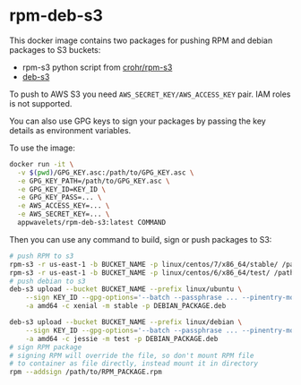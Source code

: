 # rpm-deb-s3

This docker image contains two packages for pushing RPM and debian packages to S3 buckets:

* rpm-s3 python script from [crohr/rpm-s3](https://github.com/crohr/rpm-s3)
* [deb-s3](https://github.com/krobertson/deb-s3)

To push to AWS S3 you need `AWS_SECRET_KEY/AWS_ACCESS_KEY` pair. IAM roles is not supported.

You can also use GPG keys to sign your packages by passing the key details as environment variables.

To use the image:
```bash
docker run -it \
  -v $(pwd)/GPG_KEY.asc:/path/to/GPG_KEY.asc \
  -e GPG_KEY_PATH=/path/to/GPG_KEY.asc \
  -e GPG_KEY_ID=KEY_ID \
  -e GPG_KEY_PASS=... \
  -e AWS_ACCESS_KEY=... \
  -e AWS_SECRET_KEY=... \
  appwavelets/rpm-deb-s3:latest COMMAND
```

Then you can use any command to build, sign or push packages to S3:

```bash
# push RPM to s3
rpm-s3 -r us-east-1 -b BUCKET_NAME -p linux/centos/7/x86_64/stable/ /path/to/RPM_PACKAGE.rpm
rpm-s3 -r us-east-1 -b BUCKET_NAME -p linux/centos/6/x86_64/test/ /path/to/RPM_PACKAGE.rpm
# push debian to s3
deb-s3 upload --bucket BUCKET_NAME --prefix linux/ubuntu \
    --sign KEY_ID --gpg-options='--batch --passphrase ... --pinentry-mode loopback' \
    -a amd64 -c xenial -m stable -p DEBIAN_PACKAGE.deb

deb-s3 upload --bucket BUCKET_NAME --prefix linux/debian \
    --sign KEY_ID --gpg-options='--batch --passphrase ... --pinentry-mode loopback' \
    -a amd64 -c jessie -m test -p DEBIAN_PACKAGE.deb
# sign RPM package
# signing RPM will override the file, so don't mount RPM file
# to container as file directly, instead mount it in directory
rpm --addsign /path/to/RPM_PACKAGE.rpm
```
